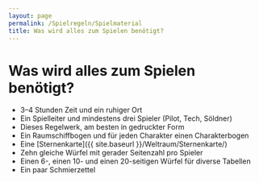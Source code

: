 ```yaml
---
layout: page
permalink: /Spielregeln/Spielmaterial
title: Was wird alles zum Spielen benötigt?
---
```


# Was wird alles zum Spielen benötigt?

- 3&ndash;4 Stunden Zeit und ein ruhiger Ort
- Ein Spielleiter und mindestens drei Spieler (Pilot, Tech, Söldner)
- Dieses Regelwerk, am besten in gedruckter Form
- Ein Raumschiffbogen und für jeden Charakter einen Charakterbogen
- Eine [Sternenkarte]({{ site.baseurl }}/Weltraum/Sternenkarte/)
- Zehn gleiche Würfel mit gerader Seitenzahl pro Spieler
- Einen 6-, einen 10- und einen 20-seitigen Würfel für diverse Tabellen
- Ein paar Schmierzettel
